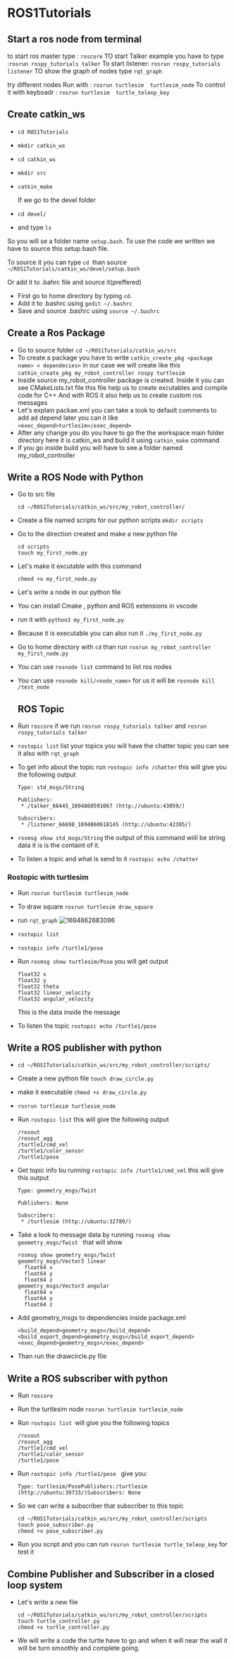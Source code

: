 # ROS1Tutorials

## Start a ros node from terminal

to start ros master type : `roscore`
TO start Talker example you have to type :`rosrun rospy_tutorials talker`
To start listener: `rosrun rospy_tutorials listener`
TO show the graph of nodes type `rqt_graph`

try different nodes
Run with : `rosrun turtlesim  turtlesim_node`
To control it with keyboadr : `rosrun turtlesim  turtle_teleop_key`

## Create catkin_ws

* `cd ROS1Tutorials`
* `mkdir catkin_ws`
* `cd catkin_ws`
* `mkdir src`
* `catkin_make `

  If we go to the devel folder
* `cd devel/`
* and type `ls`

So you will se a folder name `setup.bash`. To use the code we written we have to source this setup.bash file.

To source it you can type `cd `than source `~/ROS1Tutorials/catkin_ws/devel/setup.bash`

Or add it to .bahrc file and source it(preffered)

* First go to home directory by typing `cd`.
* Add it to .bashrc using `gedit ~/.bashrc`
* Save and source .bashrc using   `source ~/.bashrc`

## Create a Ros Package

* Go to source folder `cd ~/ROS1Tutorials/catkin_ws/src`
* To create a package you have to write `catkin_create_pkg <package name> < dependecies>` in our case we will create like this `catkin_create_pkg my_robot_controller rospy turtlesim`
* Inside source my_robot_controller package is created. Inside it you can see CMakeLists.txt file this file help us to create excutables and compile code for C++ And with ROS it also help us to create custom ros messages
* Let's explain packae.xml you can take a look to default comments to add ad depend later you can it like `<exec_depend>turtlesim</exec_depend>`
* After any change you do you have to go the the workspace main folder directory here it is catkin_ws and build it using `catkin_make` command
* if you go inside build you will have to see a folder named my_robot_controller

## Write a ROS Node with Python

* Go to src file

  ```
  cd ~/ROS1Tutorials/catkin_ws/src/my_robot_controller/

  ```
* Create a file named scripts for our python scripts `mkdir scripts`
* Go to the direction created and make a new python file

  ```
  cd scripts
  touch my_first_node.py
  ```
* Let's make it excutable with this command

  ```
  chmod +x my_first_node.py
  ```
* Let's write a node in our python file
* You can install Cmake , python and ROS extensions in vscode
* run it with `python3 my_first_node.py`
* Because it is executable you can also run it `./my_first_node.py`
* Go to home directory with `cd` than run `rosrun my_robot_controller my_first_node.py`
* You can use `rosnode list` command to list ros nodes
* You can use `rosnode kill/<node_name>` for us it will be `rosnode kill /test_node`

  ## ROS Topic
* Run `roscore` if we run `rosrun rospy_tutorials talker` and `rosrun rospy_tutorials talker`
* `rostopic list` list your topics you will have the chatter topic you can see it also with `rqt_graph`
* To get info about the topic run `rostopic info /chatter` this will give you the following output

  ```
  Type: std_msgs/String

  Publishers: 
   * /talker_66445_1694860591067 (http://ubuntu:43059/)

  Subscribers: 
   * /listener_66698_1694860618145 (http://ubuntu:42305/)

  ```
* `rosmsg show std_msgs/String` the output of this command wiill be string data it is is the containt of it.
* To listen a topic and what is send to it `rostopic echo /chatter`


### Rostopic with turtlesim

* Run `rosrun turtlesim turtlesim_node`
* To draw square `rosrun turtlesim draw_square`
* run `rqt_graph` ![1694862683096](image/README/1694862683096.png)
* `rostopic list`
* `rostopic info /turtle1/pose`
* Run `rosmsg show turtlesim/Pose` you will get output

  ```
  float32 x
  float32 y
  float32 theta
  float32 linear_velocity
  float32 angular_velocity
  ```

  This is the data inside the message
* To listen the topic `rostopic echo /turtle1/pose`

## Write a ROS publisher with python

* `cd ~/ROS1Tutorials/catkin_ws/src/my_robot_controller/scripts/`
* Create a new python file `touch draw_circle.py`
* make it executable `chmod +x draw_circle.py`
* `rosrun turtlesim turtlesim_node`
* Run `rostopic list` this will give the following output

  ```
  /rosout
  /rosout_agg
  /turtle1/cmd_vel
  /turtle1/color_sensor
  /turtle1/pose
  ```
* Get topic info bu running `rostopic info /turtle1/cmd_vel` this will give this output

  ```
  Type: geometry_msgs/Twist

  Publishers: None

  Subscribers: 
   * /turtlesim (http://ubuntu:32789/)
  ```
* Take a look to message data by running `rosmsg show geometry_msgs/Twist ` that will show

  ```
  rosmsg show geometry_msgs/Twist
  geometry_msgs/Vector3 linear
    float64 x
    float64 y
    float64 z
  geometry_msgs/Vector3 angular
    float64 x
    float64 y
    float64 z
  ```
* Add geometry_msgs to dependencies inside package.xml

  ```
  <build_depend>geometry_msgs</build_depend>
  <build_export_depend>geometry_msgs</build_export_depend>
  <exec_depend>geometry_msgs</exec_depend>
  ```
* Than run the drawcircle.py file

## Write a ROS subscriber with python

* Run `roscore`
* Run the turtlesim node `rosrun turtlesim turtlesim_node`
* Run `rostopic list `will give you the following topics

  ```
  /rosout
  /rosout_agg
  /turtle1/cmd_vel
  /turtle1/color_sensor
  /turtle1/pose
  ```
* Run `rostopic info /turtle1/pose ` give you:

  ```
  Type: turtlesim/PosePublishers:/turtlesim (http://ubuntu:39733/)Subscribers: None
  ```
* So we can write a subscriber that subscriber to this topic

  ```
  cd ~/ROS1Tutorials/catkin_ws/src/my_robot_controller/scripts
  touch pose_subscriber.py
  chmod +x pose_subscriber.py 

  ```
* Run you script and you can run `rosrun turtlesim turtle_teleop_key` for test it

## Combine Publisher and Subscriber in a closed loop system

* Let's write a new file

  ```
  cd ~/ROS1Tutorials/catkin_ws/src/my_robot_controller/scripts
  touch turtle_controller.py
  chmod +x turtle_controller.py 

  ```
* We will write a code the turtle have to go and when it will near the wall it will be turn smoothly and complete going.
